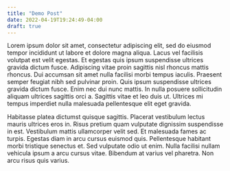 ```yaml
---
title: "Demo Post"
date: 2022-04-19T19:24:49-04:00
draft: true
---
```


Lorem ipsum dolor sit amet, consectetur adipiscing elit, sed do eiusmod tempor incididunt ut labore et dolore magna aliqua.
Lacus vel facilisis volutpat est velit egestas.
Et egestas quis ipsum suspendisse ultrices gravida dictum fusce. Adipiscing vitae proin sagittis nisl rhoncus mattis rhoncus.
Dui accumsan sit amet nulla facilisi morbi tempus iaculis.
Praesent semper feugiat nibh sed pulvinar proin.
Quis ipsum suspendisse ultrices gravida dictum fusce.
Enim nec dui nunc mattis.
In nulla posuere sollicitudin aliquam ultrices sagittis orci a.
Sagittis vitae et leo duis ut.
Ultrices mi tempus imperdiet nulla malesuada pellentesque elit eget gravida.

Habitasse platea dictumst quisque sagittis.
Placerat vestibulum lectus mauris ultrices eros in.
Risus pretium quam vulputate dignissim suspendisse in est.
Vestibulum mattis ullamcorper velit sed.
Et malesuada fames ac turpis.
Egestas diam in arcu cursus euismod quis.
Pellentesque habitant morbi tristique senectus et.
Sed vulputate odio ut enim.
Nulla facilisi nullam vehicula ipsum a arcu cursus vitae.
Bibendum at varius vel pharetra.
Non arcu risus quis varius.
